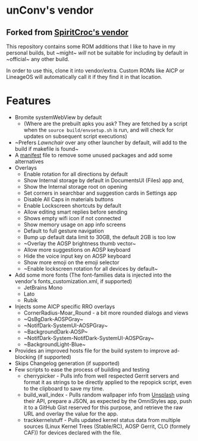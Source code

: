 # unConv's vendor

## Forked from [SpiritCroc's vendor](https://github.com/SpiritCroc/android_vendor_spiritcroc)

This repository contains some ROM additions that I like to have in my personal builds,
but ~might~ *will* not be suitable for including by default in ~official~ any other build.

In order to use this, clone it into vendor/extra.
Custom ROMs like AICP or LineageOS will automatically call it if they find it in that location.

# Features

- Bromite systemWebView by default
    - (Where are the prebuilt apks you ask? They are fetched by a script when the ```source build/envsetup.sh``` is run, and will check for updates on subsequent script executions)
- ~Prefers *Lawnchair* over any other launcher by default, will add to the build if makefile is found~
- A [manifest](manifests/unconv.xml) file to remove some unused packages and add some alternatives
- Overlays
    - Enable rotation for all directions by default
    - Show Internal storage by default in DocumentsUI (Files) app and,
    - Show the Internal storage root on opening
    - Set corners in searchbar and suggestion cards in Settings app
    - Disable All Caps in materials buttons
    - Enable Lockscreen shortcuts by default
    - Allow editing smart replies before sending
    - Shows empty wifi icon if not connected
    - Show memory usage on app info screens
    - Default to full gesture navigation
    - Bump up default data limit to 30GB, the default 2GB is too low
    - ~Overlay the AOSP brightness thumb vector~
    - Allow more suggestions on AOSP keyboard
    - Hide the voice input key on AOSP keyboard
    - Show more emoji on the emoji selector
    - ~Enable lockscreen rotation for all devices by default~
- Add some more fonts (The font-families data is injected into the vendor's fonts_customization.xml, if supported)
    - JetBrains Mono
    - Lato
    - Rubik
- Injects some AICP specific RRO overlays
    - CornerRadius-Moar_Round - a bit more rounded dialogs and views
    - ~QsBgDark-AOSPGray~
    - ~NotifDark-SystemUI-AOSPGray~
    - ~BackgroundDark-AOSP~
    - ~NotifDark-System-NotifDark-SystemUI-AOSPGray~
    - ~BackgroundLight-Blue~
- Provides an improved hosts file for the build system to improve ad-blocking (if supported)
- Skips Changelog generation (if supported)
- Few scripts to ease the process of building and testing
  - cherrypicker - Pulls info from well respected Gerrit servers and format it as strings to be directly applied to the repopick script, even to the clipboard to save my time.
  - build_wall_index - Pulls random wallpaper info from [Unsplash](https://unsplash.com/) using their API, prepare a JSON, as expected by the OmniStyles app, push it to a GitHub Gist reserved for this purpose, and retrieve the raw URL and overlay the value for the app.
  - trackkernelstuff - Pulls updated kernel status data from multiple sources (Linux Kernel Trees (Stable/RC), AOSP Gerrit, CLO (formely CAF)) for devices declared with the file.
